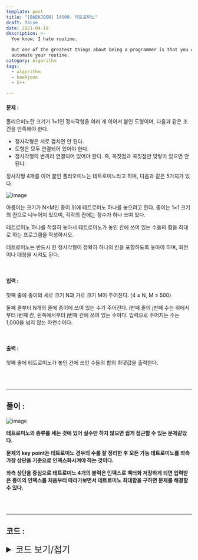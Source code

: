 ```yaml
---
template: post
title: "[BAEKJOON] 14500. 테트로미노"
draft: false
date: 2021-04-19
description: >-
  You know, I hate routine.

  But one of the greatest things about being a programmer is that you can
  automate your routine.
category: Algorithm
tags:
  - algorithm
  - baekjoon
  - C++

---
```




#### 문제 : 

폴리오미노란 크기가 1×1인 정사각형을 여러 개 이어서 붙인 도형이며, 다음과 같은 조건을 만족해야 한다.

- 정사각형은 서로 겹치면 안 된다.
- 도형은 모두 연결되어 있어야 한다.
- 정사각형의 변끼리 연결되어 있어야 한다. 즉, 꼭짓점과 꼭짓점만 맞닿아 있으면 안 된다.

정사각형 4개를 이어 붙인 폴리오미노는 테트로미노라고 하며, 다음과 같은 5가지가 있다.

![image](https://user-images.githubusercontent.com/57346455/118115850-71713900-b424-11eb-91a0-fae3002c1388.png)

아름이는 크기가 N×M인 종이 위에 테트로미노 하나를 놓으려고 한다. 종이는 1×1 크기의 칸으로 나누어져 있으며, 각각의 칸에는 정수가 하나 쓰여 있다.

테트로미노 하나를 적절히 놓아서 테트로미노가 놓인 칸에 쓰여 있는 수들의 합을 최대로 하는 프로그램을 작성하시오.

테트로미노는 반드시 한 정사각형이 정확히 하나의 칸을 포함하도록 놓아야 하며, 회전이나 대칭을 시켜도 된다.

<br/>

#### 입력 :

첫째 줄에 종이의 세로 크기 N과 가로 크기 M이 주어진다. (4 ≤ N, M ≤ 500)

둘째 줄부터 N개의 줄에 종이에 쓰여 있는 수가 주어진다. i번째 줄의 j번째 수는 위에서부터 i번째 칸, 왼쪽에서부터 j번째 칸에 쓰여 있는 수이다. 입력으로 주어지는 수는 1,000을 넘지 않는 자연수이다.

<br/>

#### 출력 : 

첫째 줄에 테트로미노가 놓인 칸에 쓰인 수들의 합의 최댓값을 출력한다.

<br/>

<br/>

___

## 풀이 :

![image](https://user-images.githubusercontent.com/57346455/118115930-8cdc4400-b424-11eb-8768-f058f0d59c66.png)

**테트로미노의 종류를 세는 것에 있어 실수만 하지 않으면 쉽게 접근할 수 있는 문제같았다.**

**문제의 key point는 테트로미노 경우의 수를 잘 정리한 후 모든 가능 테트로미노를 좌측 가장 상단을 기준으로 인덱스화시켜야 하는 것이다.**

**좌측 상단을 중심으로 테트로미노 4개의 블럭은 인덱스로 벡터화 저장하게 되면 입력받은 종이의 인덱스를 처음부터 따라가보면서 테트로미노 최대합을 구하면 문제를 해결할 수 있다.**

<br/>

<br/>

---

## 코드 :

<details>
<summary style="cursor:pointer; font-size:1.5rem">
	코드 보기/접기
</summary>

```c++
#include <iostream>
#include <vector>
#include <utility>
#include <algorithm>

#define pii pair<int, int>

using namespace std;
int height, width, map[500][500];
vector<vector<pii>> tetros = {
        {{0, 0}, {0, 1}, {0, 2}, {0, 3}},
        {{0, 0}, {1, 0}, {2, 0}, {3, 0}},
        {{0, 0}, {0, 1}, {1, 0}, {1, 1}},
        {{0, 0}, {1, 0}, {2, 0}, {2, 1}},
        {{0, 2}, {1, 0}, {1, 1}, {1, 2}},
        {{0, 0}, {0, 1}, {1, 1}, {2, 1}},
        {{0, 0}, {0, 1}, {0, 2}, {1, 0}},
        {{0, 1}, {1, 1}, {2, 1}, {2, 0}},
        {{0, 0}, {1, 0}, {1, 1}, {1, 2}},
        {{0, 0}, {0, 1}, {1, 0}, {2, 0}},
        {{0, 0}, {0, 1}, {0, 2}, {1, 2}},
        {{0, 0}, {1, 0}, {1, 1}, {2, 1}},
        {{0, 1}, {0, 2}, {1, 0}, {1, 1}},
        {{0, 1}, {1, 0}, {1, 1}, {2, 0}},
        {{0, 0}, {0, 1}, {1, 1}, {1, 2}},
        {{0, 0}, {0, 1}, {0, 2}, {1, 1}},
        {{0, 1}, {1, 0}, {1, 1}, {2, 1}},
        {{0, 1}, {1, 0}, {1, 1}, {1, 2}},
        {{0, 0}, {1, 0}, {1, 1}, {2, 0}}
};

int calculTetroSum(int curx, int cury) {
    int maxsum = 0, i, j;
    for (i = 0; i < 19; i++) {
        int compsum = 0;
        for (j = 0; j < 4; j++) {
            int cmpx = curx + tetros[i][j].first, cmpy = cury + tetros[i][j].second;
            if (cmpx >= height || cmpy >= width) break;
            compsum += map[cmpx][cmpy];
        }
        if (j >= 4) maxsum = max(maxsum, compsum);
    }
    return maxsum;
}

int main() {
    int maxans = 0;
    cin >> height >> width;

    for (int i = 0; i < height; i++)
        for (int j = 0; j < width; j++)
            cin >> map[i][j];

    for (int i = 0; i < height; i++)
        for (int j = 0; j < width; j++)
            maxans = max(maxans, calculTetroSum(i, j));

    cout << maxans << '\n';
    return 0;
}
```

</details>
<br/>

<br/>

